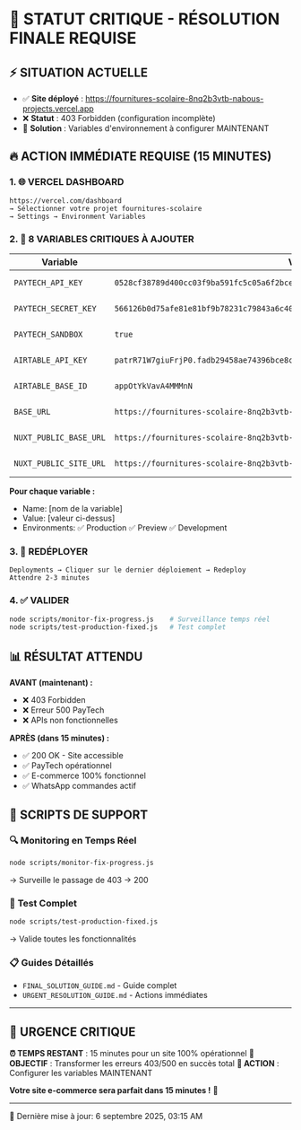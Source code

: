 # 🚨 STATUT CRITIQUE - RÉSOLUTION FINALE REQUISE

## ⚡ **SITUATION ACTUELLE**

- ✅ **Site déployé** : https://fournitures-scolaire-8nq2b3vtb-nabous-projects.vercel.app
- ❌ **Statut** : 403 Forbidden (configuration incomplète)
- 🎯 **Solution** : Variables d'environnement à configurer MAINTENANT

## 🔥 **ACTION IMMÉDIATE REQUISE (15 MINUTES)**

### 1. 🌐 **VERCEL DASHBOARD**

```
https://vercel.com/dashboard
→ Sélectionner votre projet fournitures-scolaire
→ Settings → Environment Variables
```

### 2. 🔧 **8 VARIABLES CRITIQUES À AJOUTER**

| Variable               | Valeur                                                                               | Action  |
| ---------------------- | ------------------------------------------------------------------------------------ | ------- |
| `PAYTECH_API_KEY`      | `0528cf38789d400cc03f9ba591fc5c05a6f2bcee9c288f3eea170c6361e3cf9b`                   | Add New |
| `PAYTECH_SECRET_KEY`   | `566126b0d75afe81e81bf9b78231c79843a6c4034d14cdb21835b38c91e479ee`                   | Add New |
| `PAYTECH_SANDBOX`      | `true`                                                                               | Add New |
| `AIRTABLE_API_KEY`     | `patrR71W7giuFrjP0.fadb29458ae74396bce8c0ffb8f2033c35164715f4546198bb8bbafb593ad83a` | Add New |
| `AIRTABLE_BASE_ID`     | `appOtYkVavA4MMMnN`                                                                  | Add New |
| `BASE_URL`             | `https://fournitures-scolaire-8nq2b3vtb-nabous-projects.vercel.app`                                            | Add New |
| `NUXT_PUBLIC_BASE_URL` | `https://fournitures-scolaire-8nq2b3vtb-nabous-projects.vercel.app`                                            | Add New |
| `NUXT_PUBLIC_SITE_URL` | `https://fournitures-scolaire-8nq2b3vtb-nabous-projects.vercel.app`                                            | Add New |

**Pour chaque variable :**

- Name: [nom de la variable]
- Value: [valeur ci-dessus]
- Environments: ✅ Production ✅ Preview ✅ Development

### 3. 🚀 **REDÉPLOYER**

```
Deployments → Cliquer sur le dernier déploiement → Redeploy
Attendre 2-3 minutes
```

### 4. ✅ **VALIDER**

```bash
node scripts/monitor-fix-progress.js    # Surveillance temps réel
node scripts/test-production-fixed.js   # Test complet
```

## 📊 **RÉSULTAT ATTENDU**

**AVANT (maintenant) :**

- ❌ 403 Forbidden
- ❌ Erreur 500 PayTech
- ❌ APIs non fonctionnelles

**APRÈS (dans 15 minutes) :**

- ✅ 200 OK - Site accessible
- ✅ PayTech opérationnel
- ✅ E-commerce 100% fonctionnel
- ✅ WhatsApp commandes actif

## 🎯 **SCRIPTS DE SUPPORT**

### 🔍 **Monitoring en Temps Réel**

```bash
node scripts/monitor-fix-progress.js
```

→ Surveille le passage de 403 → 200

### 🧪 **Test Complet**

```bash
node scripts/test-production-fixed.js
```

→ Valide toutes les fonctionnalités

### 📋 **Guides Détaillés**

- `FINAL_SOLUTION_GUIDE.md` - Guide complet
- `URGENT_RESOLUTION_GUIDE.md` - Actions immédiates

---

## 🚨 **URGENCE CRITIQUE**

**⏰ TEMPS RESTANT** : 15 minutes pour un site 100% opérationnel
**🎯 OBJECTIF** : Transformer les erreurs 403/500 en succès total
**🚀 ACTION** : Configurer les variables MAINTENANT

**Votre site e-commerce sera parfait dans 15 minutes !** 🎉

---

📅 Dernière mise à jour: 6 septembre 2025, 03:15 AM
